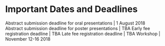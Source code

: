 # Important Dates and Deadlines

Abstract submission deadline for oral presentations | 1 August 2018
Abstract submission deadline for poster presentations | TBA
Early fee registration deadline | TBA
Late fee registration deadline | TBA
Workshop | November 12-16 2018
